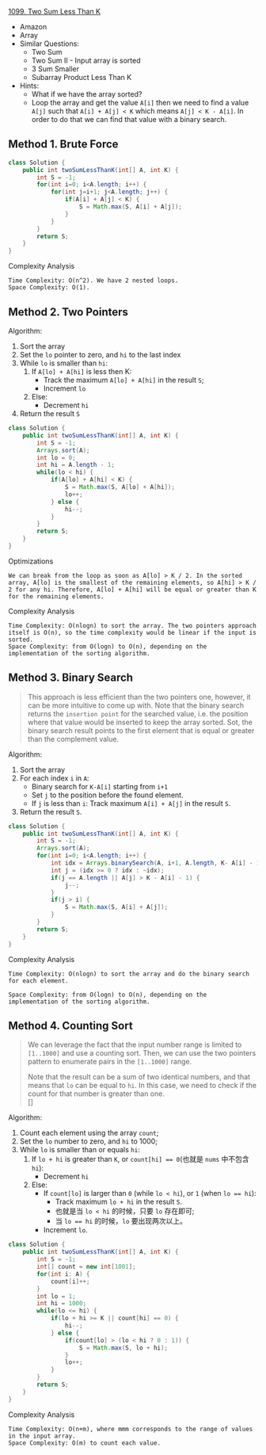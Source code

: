 [1099. Two Sum Less Than K](https://leetcode.com/problems/two-sum-less-than-k/)

* Amazon
* Array
* Similar Questions:
    * Two Sum
    * Two Sum II - Input array is sorted
    * 3 Sum Smaller
    * Subarray Product Less Than K
* Hints:
    * What if we have the array sorted?
    * Loop the array and get the value `A[i]` then we need to find a value `A[j]` such that `A[i] + A[j] < K` which means
    `A[j] < K - A[i]`. In order to do that we can find that value with a binary search.
    

## Method 1. Brute Force
```java 
class Solution {
    public int twoSumLessThanK(int[] A, int K) {
        int S = -1;
        for(int i=0; i<A.length; i++) {
            for(int j=i+1; j<A.length; j++) {
                if(A[i] + A[j] < K) {
                    S = Math.max(S, A[i] + A[j]);
                }
            }
        }
        return S;
    }
}
```
Complexity Analysis

    Time Complexity: O(n^2). We have 2 nested loops.
    Space Complexity: O(1).


## Method 2. Two Pointers
Algorithm:
1. Sort the array
2. Set the `lo` pointer to zero, and `hi` to the last index
3. While `lo` is smaller than `hi`:
    1. If `A[lo] + A[hi]` is less then K:
        * Track the maximum `A[lo] + A[hi]` in the result `S`;
        * Increment `lo`
    2. Else:
        * Decrement `hi`
4. Return the result `S`

```java 
class Solution {
    public int twoSumLessThanK(int[] A, int K) {
        int S = -1;
        Arrays.sort(A);
        int lo = 0;
        int hi = A.length - 1;
        while(lo < hi) {
            if(A[lo] + A[hi] < K) {
                S = Math.max(S, A[lo] + A[hi]);
                lo++;
            } else {
                hi--;
            }
        }
        return S;
    }
}
```
Optimizations

    We can break from the loop as soon as A[lo] > K / 2. In the sorted array, A[lo] is the smallest of the remaining elements, so A[hi] > K / 2 for any hi. Therefore, A[lo] + A[hi] will be equal or greater than K for the remaining elements.

Complexity Analysis

    Time Complexity: O(nlog⁡n) to sort the array. The two pointers approach itself is O(n), so the time complexity would be linear if the input is sorted.
    Space Complexity: from O(log⁡n) to O(n), depending on the implementation of the sorting algorithm.


## Method 3. Binary Search
> This approach is less efficient than the two pointers one, however, it can be more intuitive to come up with.
> Note that the binary search returns the `insertion point` for the searched value, i.e. the position where that value would be inserted to keep the array sorted.
> Sot, the binary search result points to the first element that is equal or greater than the complement value.

Algorithm:
1. Sort the array
2. For each index `i` in `A`:
    * Binary search for `K-A[i]` starting from `i+1`
    * Set `j` to the position before the found element.
    * If `j` is less than `i`: Track maximum `A[i] + A[j]` in the result `S`.
3. Return the result `S`.

```java 
class Solution {
    public int twoSumLessThanK(int[] A, int K) {
        int S = -1;
        Arrays.sort(A);
        for(int i=0; i<A.length; i++) {
            int idx = Arrays.binarySearch(A, i+1, A.length, K- A[i] - 1);
            int j = (idx >= 0 ? idx : ~idx);
            if(j == A.length || A[j] > K - A[i] - 1) {
                j--;
            }
            if(j > i) {
                S = Math.max(S, A[i] + A[j]);
            }
        }
        return S;
    }
}
```
Complexity Analysis

    Time Complexity: O(nlog⁡n) to sort the array and do the binary search for each element.

    Space Complexity: from O(log⁡n) to O(n), depending on the implementation of the sorting algorithm.


## Method 4. Counting Sort
> We can leverage the fact that the input number range is limited to `[1..1000]` and use a counting sort. 
> Then, we can use the two pointers pattern to enumerate pairs in the `[1..1000]` range.
>
> Note that the result can be a sum of two identical numbers, and that means that `lo` can be equal to `hi`. 
> In this case, we need to check if the count for that number is greater than one.          
> []

Algorithm:
1. Count each element using the array `count`;
2. Set the `lo` number to zero, and `hi` to 1000;
3. While `lo` is smaller than or equals `hi`:
    1. If `lo + hi` is greater than `K`, or `count[hi] == 0`(也就是 `nums` 中不包含 `hi`):
        * Decrement `hi`
    2. Else:
        * If `count[lo]` is larger than `0` (while `lo < hi`), or `1` (when `lo == hi`):
            * Track maximum `lo + hi` in the result `S`.
            * 也就是当 `lo < hi` 的时候，只要 `lo` 存在即可;
            * 当 `lo == hi` 的时候，`lo` 要出现两次以上。
        * Increment `lo`.

```java
class Solution {
    public int twoSumLessThanK(int[] A, int K) {
        int S = -1;
        int[] count = new int[1001];
        for(int i: A) {
            count[i]++;
        }
        int lo = 1;
        int hi = 1000;
        while(lo <= hi) {
            if(lo + hi >= K || count[hi] == 0) {
                hi--;
            } else {
                if(count[lo] > (lo < hi ? 0 : 1)) {
                    S = Math.max(S, lo + hi);
                }
                lo++;
            }
        }
        return S;
    }
}
```

Complexity Analysis

    Time Complexity: O(n+m), where mmm corresponds to the range of values in the input array.
    Space Complexity: O(m) to count each value.
